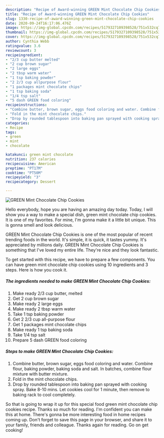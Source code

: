 ```yaml
---
description: "Recipe of Award-winning GREEN Mint Chocolate Chip Cookies"
title: "Recipe of Award-winning GREEN Mint Chocolate Chip Cookies"
slug: 1330-recipe-of-award-winning-green-mint-chocolate-chip-cookies
date: 2020-09-24T16:17:06.476Z
image: https://img-global.cpcdn.com/recipes/5179327109398528/751x532cq70/green-mint-chocolate-chip-cookies-recipe-main-photo.jpg
thumbnail: https://img-global.cpcdn.com/recipes/5179327109398528/751x532cq70/green-mint-chocolate-chip-cookies-recipe-main-photo.jpg
cover: https://img-global.cpcdn.com/recipes/5179327109398528/751x532cq70/green-mint-chocolate-chip-cookies-recipe-main-photo.jpg
author: Cynthia Webb
ratingvalue: 3.6
reviewcount: 3
recipeingredient:
- "2/3 cup butter melted"
- "2 cup brown sugar"
- "2 large eggs"
- "2 tbsp warm water"
- "1 tsp baking powder"
- "2 2/3 cup allpurpose flour"
- "1 packages mint chocolate chips"
- "1 tsp baking soda"
- "1/4 tsp salt"
- "5 dash GREEN food coloring"
recipeinstructions:
- "Combine butter, brown sugar, eggs food coloring and water. Combine flour, baking powder, baking soda and salt. In batches, combine flour mixture with butter mixture."
- "Fold in the mint chocolate chips."
- "Drop by rounded tablespoon into baking pan sprayed with cooking spray. Bake 8-10 mins. Let cookies cool for 1 minute, then remove to baking rack to cool completely."
categories:
- Recipe
tags:
- green
- mint
- chocolate

katakunci: green mint chocolate 
nutrition: 237 calories
recipecuisine: American
preptime: "PT17M"
cooktime: "PT50M"
recipeyield: "3"
recipecategory: Dessert

---
```



![GREEN Mint Chocolate Chip Cookies](https://img-global.cpcdn.com/recipes/5179327109398528/751x532cq70/green-mint-chocolate-chip-cookies-recipe-main-photo.jpg)

Hello everybody, hope you are having an amazing day today. Today, I will show you a way to make a special dish, green mint chocolate chip cookies. It is one of my favorites. For mine, I'm gonna make it a little bit unique. This is gonna smell and look delicious.

GREEN Mint Chocolate Chip Cookies is one of the most popular of recent trending foods in the world. It's simple, it is quick, it tastes yummy. It's appreciated by millions daily. GREEN Mint Chocolate Chip Cookies is something that I've loved my entire life. They're nice and they look fantastic.




To get started with this recipe, we have to prepare a few components. You can have green mint chocolate chip cookies using 10 ingredients and 3 steps. Here is how you cook it.

<!--inarticleads1-->

##### The ingredients needed to make GREEN Mint Chocolate Chip Cookies:

1. Make ready 2/3 cup butter, melted
1. Get 2 cup brown sugar
1. Make ready 2 large eggs
1. Make ready 2 tbsp warm water
1. Take 1 tsp baking powder
1. Get 2 2/3 cup all-purpose flour
1. Get 1 packages mint chocolate chips
1. Make ready 1 tsp baking soda
1. Take 1/4 tsp salt
1. Prepare 5 dash GREEN food coloring




<!--inarticleads2-->

##### Steps to make GREEN Mint Chocolate Chip Cookies:

1. Combine butter, brown sugar, eggs food coloring and water. Combine flour, baking powder, baking soda and salt. In batches, combine flour mixture with butter mixture.
1. Fold in the mint chocolate chips.
1. Drop by rounded tablespoon into baking pan sprayed with cooking spray. Bake 8-10 mins. Let cookies cool for 1 minute, then remove to baking rack to cool completely.




So that is going to wrap it up for this special food green mint chocolate chip cookies recipe. Thanks so much for reading. I'm confident you can make this at home. There's gonna be more interesting food in home recipes coming up. Don't forget to save this page in your browser, and share it to your family, friends and colleague. Thanks again for reading. Go on get cooking!
